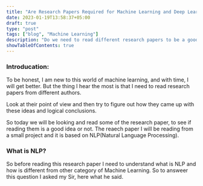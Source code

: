 ```yaml
---
title: "Are Research Papers Required for Machine Learning and Deep Learning?"
date: 2023-01-19T13:58:37+05:00
draft: true
type: "post"
tags: ["blog", "Machine Learning"]
description: "Do we need to read different research papers to be a good machine learning engineer?"
showTableOfContents: true
---
```

### Introducation:
To be honest, I am new to this world of machine learning, and with time, I will get better. But the thing I hear the most is that I need to read research papers from different authors.

Look at their point of view and then try to figure out how they came up with these ideas and logical conclusions.

So today we will be looking and read some of the research paper, to see if reading them is a good idea or not. The reaech paper I will be reading from a small project and it is based on NLP(Natural Language Processing). 

### What is NLP?
So before reading this research paper I need to understand what is NLP and how is different from other category of Machine Learning.
So to answeer this question I asked my Sir, here what he said.

